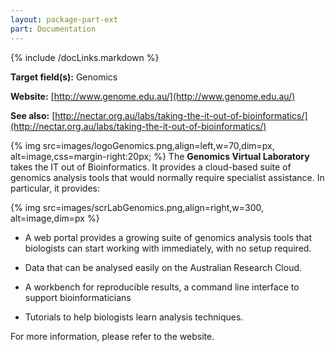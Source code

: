 ```yaml
---
layout: package-part-ext
part: Documentation
---
```

{% include /docLinks.markdown %}
  
**Target field(s):** Genomics

**Website:** [http://www.genome.edu.au/](http://www.genome.edu.au/)

**See also:** [http://nectar.org.au/labs/taking-the-it-out-of-bioinformatics/](http://nectar.org.au/labs/taking-the-it-out-of-bioinformatics/)

{% img src=images/logoGenomics.png,align=left,w=70,dim=px, alt=image,css=margin-right:20px; %}
The **Genomics Virtual Laboratory** takes the IT out of Bioinformatics. It provides a cloud-based suite of genomics analysis tools that would normally require specialist assistance.
In particular, it provides:

{% img src=images/scrLabGenomics.png,align=right,w=300, alt=image,dim=px %}

* A web portal provides a growing suite of genomics analysis tools that biologists can start working with immediately, with no setup required.

* Data that can be analysed easily on the Australian Research Cloud.

* A workbench for reproducible results, a command line interface to support bioinformaticians

* Tutorials to help biologists learn analysis techniques.


For more information, please refer to the website.
